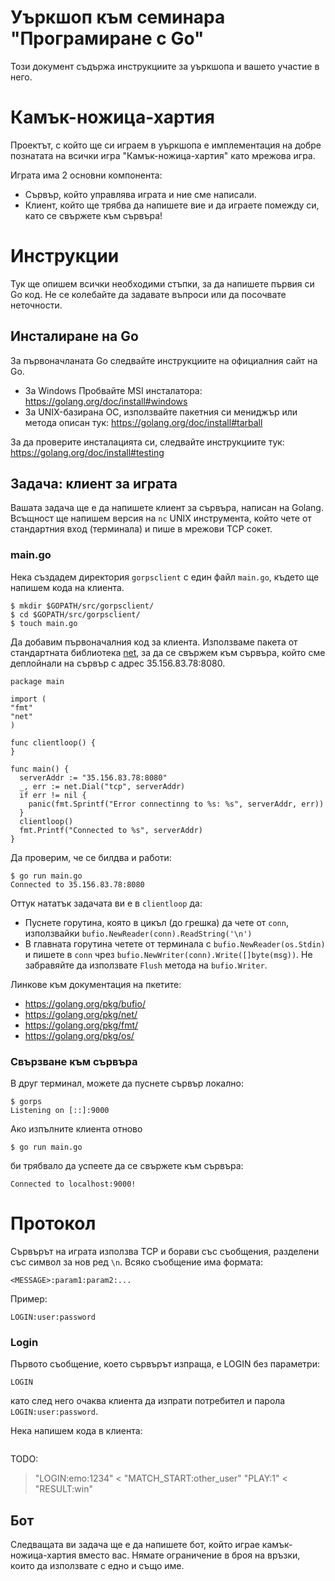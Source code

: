 # Уъркшоп към семинара "Програмиране с Go"

Този документ съдържа инструкциите за уъркшопа и вашето участие в него.

# Камък-ножица-хартия

Проектът, с който ще си играем в уъркшопа е имплементация на добре познатата на всички игра
"Камък-ножица-хартия" като мрежова игра.

Играта има 2 основни компонента:

- Сървър, който управлява играта и ние сме написали.
- Клиент, който ще трябва да напишете вие и да играете помежду си, като се свържете към сървъра!

# Инструкции

Тук ще опишем всички необходими стъпки, за да напишете първия си Go код. Не се колебайте да
задавате въпроси или да посочвате неточности.

## Инсталиране на Go

За първоначланата Go следвайте инструкциите на официалния сайт на Go.

- За Windows Пробвайте MSI инсталатора: https://golang.org/doc/install#windows
- За UNIX-базирана ОС, използвайте пакетния си мениджър или метода описан тук: https://golang.org/doc/install#tarball

За да проверите инсталацията си, следвайте инструкциите тук:
https://golang.org/doc/install#testing

## Задача: клиент за играта

Вашата задача ще е да напишете клиент за сървъра, написан на Golang.
Всъщност ще напишем версия на `nc` UNIX инструмента, който чете от стандартния вход
(терминала) и пише в мрежови TCP сокет.


### main.go

Нека създадем директория `gorpsclient` с един файл `main.go`, където ще напишем кода на клиента.

```
$ mkdir $GOPATH/src/gorpsclient/
$ cd $GOPATH/src/gorpsclient/
$ touch main.go
```

Да добавим първоначалния код за клиента. Използваме пакета от стандартната библиотека
[net](https://golang.org/pkg/net/), за да се свържем към сървъра, който сме деплойнали на сървър с
адрес 35.156.83.78:8080.

```
package main

import (
"fmt"
"net"
)

func clientloop() {
}

func main() {
  serverAddr := "35.156.83.78:8080"
  _, err := net.Dial("tcp", serverAddr)
  if err != nil {
    panic(fmt.Sprintf("Error connectinng to %s: %s", serverAddr, err))
  }
  clientloop()
  fmt.Printf("Connected to %s", serverAddr)
}
```

Да проверим, че се билдва и работи:
```
$ go run main.go
Connected to 35.156.83.78:8080
```

Оттук нататък задачата ви е в `clientloop` да:

- Пуснете горутина, която в цикъл (до грешка) да чете от `conn`, използвайки `bufio.NewReader(conn).ReadString('\n')`
- В главната горутина четете от терминала с `bufio.NewReader(os.Stdin)` и пишете в `conn` чрез `bufio.NewWriter(conn).Write([]byte(msg))`. Не забравяйте да използвате `Flush` метода на `bufio.Writer`.

Линкове към документация на пкетите:
- https://golang.org/pkg/bufio/
- https://golang.org/pkg/net/
- https://golang.org/pkg/fmt/
- https://golang.org/pkg/os/

### Свързване към сървъра

В друг терминал, можете да пуснете сървър локално:

```
$ gorps
Listening on [::]:9000
```

Ако изпълните клиента отново

```
$ go run main.go
```

би трябвало да успеете да се свържете към сървъра:

```
Connected to localhost:9000!
```

# Протокол

Сървърът на играта използва TCP и борави със съобщения, разделени със символ за нов ред `\n`. Всяко съобщение има формата:

```
<MESSAGE>:param1:param2:...
```

Пример:

```
LOGIN:user:password
```

### Login

Първото съобщение, което сървърът изпраща, е LOGIN без параметри:

```
LOGIN
```

като след него очаква клиента да изпрати потребител и парола `LOGIN:user:password`.

Нека напишем кода в клиента:

```
```

TODO:

> "LOGIN:emo:1234"
< "MATCH_START:other_user"
> "PLAY:1"
< "RESULT:win"


## Бот

Следващата ви задача ще е да напишете бот, който играе камък-ножица-хартия вместо вас. Нямате
ограничение в броя на връзки, които да използвате с едно и също име.
